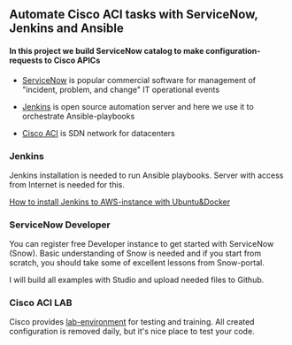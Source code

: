 
## Automate Cisco ACI tasks with ServiceNow, Jenkins and Ansible


#### In this project we build ServiceNow catalog to make configuration-requests to Cisco APICs

* [ServiceNow](https://en.wikipedia.org/wiki/ServiceNow) is popular commercial software for management of "incident, problem, and change" IT operational events 
  
* [Jenkins](https://www.jenkins.io/) is open source automation server and here we use it to orchestrate Ansible-playbooks
  
* [Cisco ACI](https://learningnetwork.cisco.com/s/article/what-is-cisco-aci-x) is SDN network for datacenters

### Jenkins
<div>
Jenkins installation is needed to run Ansible playbooks.
Server with access from Internet is needed for this.
  
<a href= "https://github.com/esath/esath.github.io/edit/newsite/docs/jenkins.md">How to install Jenkins to AWS-instance with Ubuntu&Docker</a>
  
</div>

### ServiceNow Developer
<div>
You can register free Developer instance to get started with ServiceNow (Snow).
Basic understanding of Snow is needed and if you start from scratch, you should take some of excellent lessons from Snow-portal.

I will build all examples with Studio and upload needed files to Github.
  
</div>

### Cisco ACI LAB
<div>
Cisco provides <a href="https://developer.cisco.com/site/sandbox"> lab-environment</a> for testing and training.
All created configuration is removed daily, but it's nice place to test your code.
  
</div>

